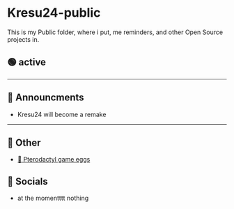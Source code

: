 # Kresu24-public
This is my Public folder, where i put, me reminders, and other Open Source projects in.

## 🟢 active

---

## 📢 Announcments
- Kresu24 will become a remake

---

## 🚨 Other
- <a href="https://github.com/portalninja2/game-eggs">🥚 Pterodactyl game eggs</a>

## 📱 Socials
- at the momentttt nothing
